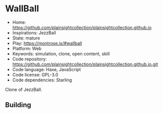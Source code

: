 # WallBall

- Home: https://github.com/plainsightcollection/plainsightcollection.github.io
- Inspirations: JezzBall
- State: mature
- Play: https://montrose.is/#wallball
- Platform: Web
- Keywords: simulation, clone, open content, skill
- Code repository: https://github.com/plainsightcollection/plainsightcollection.github.io.git
- Code language: Haxe, JavaScript
- Code license: GPL-3.0
- Code dependencies: Starling

Clone of JezzBall.

## Building
